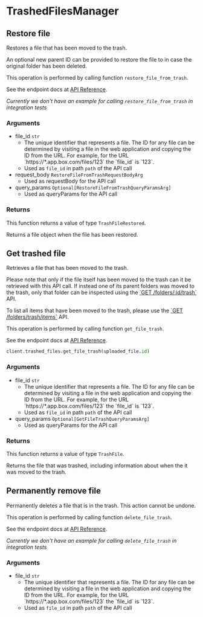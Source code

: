 # TrashedFilesManager

## Restore file

Restores a file that has been moved to the trash.

An optional new parent ID can be provided to restore the file to in case the
original folder has been deleted.

This operation is performed by calling function `restore_file_from_trash`.

See the endpoint docs at
[API Reference](https://developer.box.com/reference/post-files-id/).

*Currently we don't have an example for calling `restore_file_from_trash` in integration tests*

### Arguments

- file_id `str`
  - The unique identifier that represents a file.  The ID for any file can be determined by visiting a file in the web application and copying the ID from the URL. For example, for the URL &#x60;https://*.app.box.com/files/123&#x60; the &#x60;file_id&#x60; is &#x60;123&#x60;.
  - Used as `file_id` in path `path` of the API call
- request_body `RestoreFileFromTrashRequestBodyArg`
  - Used as requestBody for the API call
- query_params `Optional[RestoreFileFromTrashQueryParamsArg]`
  - Used as queryParams for the API call


### Returns

This function returns a value of type `TrashFileRestored`.

Returns a file object when the file has been restored.


## Get trashed file

Retrieves a file that has been moved to the trash.

Please note that only if the file itself has been moved to the
trash can it be retrieved with this API call. If instead one of
its parent folders was moved to the trash, only that folder
can be inspected using the
[&#x60;GET /folders/:id/trash&#x60;](e://get_folders_id_trash) API.

To list all items that have been moved to the trash, please
use the [&#x60;GET /folders/trash/items&#x60;](e://get-folders-trash-items/)
API.

This operation is performed by calling function `get_file_trash`.

See the endpoint docs at
[API Reference](https://developer.box.com/reference/get-files-id-trash/).

<!-- sample get_files_id_trash -->
```python
client.trashed_files.get_file_trash(uploaded_file.id)
```

### Arguments

- file_id `str`
  - The unique identifier that represents a file.  The ID for any file can be determined by visiting a file in the web application and copying the ID from the URL. For example, for the URL &#x60;https://*.app.box.com/files/123&#x60; the &#x60;file_id&#x60; is &#x60;123&#x60;.
  - Used as `file_id` in path `path` of the API call
- query_params `Optional[GetFileTrashQueryParamsArg]`
  - Used as queryParams for the API call


### Returns

This function returns a value of type `TrashFile`.

Returns the file that was trashed,
including information about when the it
was moved to the trash.


## Permanently remove file

Permanently deletes a file that is in the trash.
This action cannot be undone.

This operation is performed by calling function `delete_file_trash`.

See the endpoint docs at
[API Reference](https://developer.box.com/reference/delete-files-id-trash/).

*Currently we don't have an example for calling `delete_file_trash` in integration tests*

### Arguments

- file_id `str`
  - The unique identifier that represents a file.  The ID for any file can be determined by visiting a file in the web application and copying the ID from the URL. For example, for the URL &#x60;https://*.app.box.com/files/123&#x60; the &#x60;file_id&#x60; is &#x60;123&#x60;.
  - Used as `file_id` in path `path` of the API call


